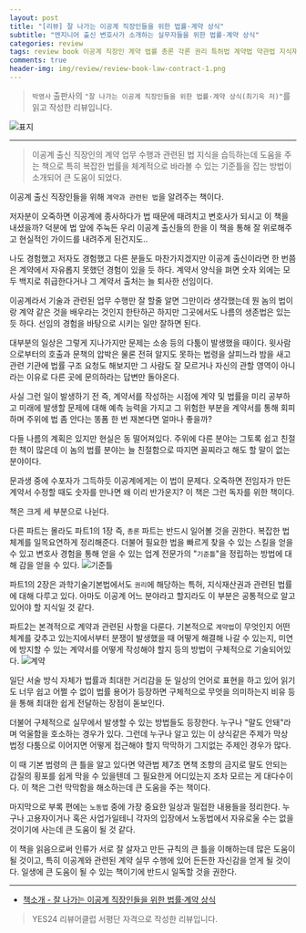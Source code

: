 ```yaml
---  
layout: post  
title: "[리뷰] 잘 나가는 이공계 직장인들을 위한 법률·계약 상식"  
subtitle: "엔지니어 출신 변호사가 소개하는 실무자들을 위한 법률·계약 상식"  
categories: review  
tags: review book 이공계 직장인 계약 법률 총론 각론 권리 특허법 계약법 약관법 지식재산권 분쟁 노동법     
comments: true  
header-img: img/review/review-book-law-contract-1.png
---  
```

  
> `박영사` 출판사의 `"잘 나가는 이공계 직장인들을 위한 법률·계약 상식(최기욱 저)"`를 읽고 작성한 리뷰입니다.  

![표지](https://theorydb.github.io/assets/img/review/review-book-law-contract-1.png)  

---

> 이공계 출신 직장인의 계약 업무 수행과 관련된 법 지식을 습득하는데 도움을 주는 책으로 특히 복잡한 법률을 체계적으로 바라볼 수 있는 기준틀을 잡는 방법이 소개되어 큰 도움이 되었다.

이공계 출신 직장인들을 위해 `계약과 관련된 법`을 알려주는 책이다. 

저자분이 오죽하면 이공계에 종사하다가 법 때문에 때려치고 변호사가 되시고 이 책을 내셨을까? 덕분에 법 앞에 주눅든 우리 이공계 출신들의 한을 이 책을 통해 잘 위로해주고 현실적인 가이드를 내려주게 된건지도..

나도 경험했고 저자도 경험했고 다른 분들도 마찬가지겠지만 이공계 출신이라면 한 번쯤은 계약에서 자유롭지 못했던 경험이 있을 듯 하다. 계약서 양식을 펴면 숫자 외에는 모두 백지로 취급한다거나 그 계약서 출처는 늘 퇴사한 선임이다.

이공계라서 기술과 관련된 업무 수행만 잘 할줄 알면 그만이라 생각했는데 뭔 놈의 법이랑 계약 같은 것을 배우라는 것인지 한탄하곤 하지만 그곳에서도 나름의 생존법은 있는 듯 하다. 선임의 경험을 바탕으로 시키는 일만 잘하면 된다. 

대부분의 일상은 그렇게 지나가지만 문제는 소송 등의 다툼이 발생했을 때이다. 윗사람으로부터의 호출과 문책의 압박은 물론 전혀 알지도 못하는 법령을 살피느라 밤을 새고 관련 기관에 법률 구조 요청도 해보지만 그 사람도 잘 모르거나 자신의 관할 영역이 아니라는 이유로 다른 곳에 문의하라는 답변만 돌아온다. 

사실 그런 일이 발생하기 전 즉, 계약서를 작성하는 시점에 계약 및 법률을 미리 공부하고 미래에 발생할 문제에 대해 예측 능력을 가지고 그 위험한 부분을 계약서를 통해 회피하며 주위에 법 좀 안다는 똥폼 한 번 재본다면 얼마나 좋을까?

다들 나름의 계획은 있지만 현실은 동 떨어져있다. 주위에 다른 분야는 그토록 쉽고 친절한 책이 많은데 이 놈의 법률 분야는 늘 친절함으로 따지면 꼴찌라고 해도 할 말이 없는 분야이다.

문과생 중에 수포자가 그득하듯 이공계에게는 이 법이 문제다. 오죽하면 전임자가 만든 계약서 수정할 때도 숫자를 만나면 왜 이리 반가운지? 이 책은 그런 독자를 위한 책이다.

책은 크게 세 부분으로 나뉜다. 

다른 파트는 몰라도 파트1의 1장 즉, `총론` 파트는 반드시 일어볼 것을 권한다. 복잡한 법 체계를 일목요연하게 정리해준다. 더불어 필요한 법을 빠르게 찾을 수 있는 스킬을 얻을 수 있고 변호사 경험을 통해 얻을 수 있는 업계 전문가의 "`기준틀`"을 정립하는 방법에 대해 감을 얻을 수 있다.
![기준틀](https://theorydb.github.io/assets/img/review/review-book-law-contract-2.png)  

파트1의 2장은 과학기술기본법에서도 `권리`에 해당하는 특허, 지식재산권과 관련된 법률에 대해 다루고 있다. 아마도 이공계 어느 분야라고 할지라도 이 부분은 공통적으로 알고 있어야 할 지식일 것 같다.

파트2는 본격적으로 계약과 관련된 사항을 다룬다. 기본적으로 `계약법`이 무엇인지 어떤 체계를 갖추고 있는지에서부터 분쟁이 발생했을 때 어떻게 해결해 나갈 수 있는지, 미연에 방지할 수 있는 계약서를 어떻게 작성해야 할지 등의 방법이 구체적으로 기술되어있다.
![계약](https://theorydb.github.io/assets/img/review/review-book-law-contract-3.png)  

일단 서술 방식 자체가 법률과 최대한 거리감을 둔 일상의 언어로 표현을 하고 있어 읽기도 너무 쉽고 어쩔 수 없이 법률 용어가 등장하면 구체적으로 무엇을 의미하는지 비유 등을 통해 최대한 쉽게 전달하는 장점이 돋보인다.

더불어 구체적으로 실무에서 발생할 수 있는 방법들도 등장한다. 누구나 "말도 안돼"라며 억울함을 호소하는 경우가 있다. 그런데 누구나 알고 있는 이 상식같은 주제가 막상 법정 다툼으로 이어지면 어떻게 접근해야 할지 막막하기 그지없는 주제인 경우가 많다.

이 때 기본 법령의 큰 틀을 알고 있다면 약관법 제7조 면책 조항의 금지로 말도 안되는 갑질의 횡포를 쉽게 막을 수 있을텐데 그 필요한게 어디있는지 조차 모르는 게 대다수이다. 이 책은 그런 막막함을 해소하는데 큰 도움을 주는 책이다.

마지막으로 부록 편에는 `노동법` 중에 가장 중요한 일상과 밀접한 내용들을 정리한다. 누구나 고용자이거나 혹은 사업가일테니 각자의 입장에서 노동법에서 자유로울 수는 없을 것이기에 사는데 큰 도움이 될 것 같다. 

이 책을 읽음으로써 인류가 서로 잘 살자고 만든 규칙의 큰 틀을 이해하는데 많은 도움이 될 것이고, 특히 이공계와 관련된 계약 실무 수행에 있어 든든한 자신감을 얻게 될 것이다. 일생에 큰 도움이 될 수 있는 책이기에 반드시 일독할 것을 권한다.

---

* [책소개 - 잘 나가는 이공계 직장인들을 위한 법률·계약 상식](https://www.yes24.com/Product/Goods/118483332)

> YES24 리뷰어클럽 서평단 자격으로 작성한 리뷰입니다.